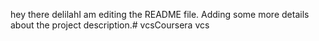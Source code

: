 hey there delilahI am editing the README file. Adding some more details about the project description.# vcsCoursera
vcs

